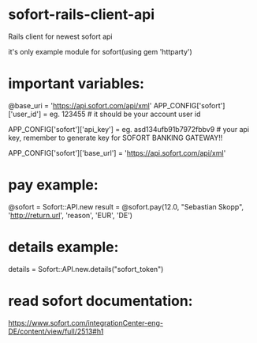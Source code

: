 sofort-rails-client-api
=======================

Rails client for newest sofort api

it's only example module for sofort(using gem 'httparty')

important variables:
=======================

@base_uri = 'https://api.sofort.com/api/xml'
APP_CONFIG['sofort']['user_id'] = eg. 123455 # it should be your account user id

APP_CONFIG['sofort']['api_key'] = eg. asd134ufb91b7972fbbv9 # your api key, remember to generate key for SOFORT BANKING GATEWAY!!

APP_CONFIG['sofort']['base_url'] = 'https://api.sofort.com/api/xml'

pay example:
=======================

@sofort = Sofort::API.new
result = @sofort.pay(12.0, "Sebastian Skopp", 'http://return.url', 'reason', 'EUR', 'DE')

details example: 
=======================
details = Sofort::API.new.details("sofort_token")

read sofort documentation:
=======================
https://www.sofort.com/integrationCenter-eng-DE/content/view/full/2513#h1

